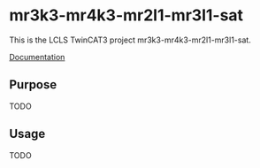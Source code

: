 # mr3k3-mr4k3-mr2l1-mr3l1-sat

This is the LCLS TwinCAT3 project mr3k3-mr4k3-mr2l1-mr3l1-sat.

[Documentation](https://pcdshub.github.io/mr3k3-mr4k3-mr2l1-mr3l1-sat)

## Purpose

TODO

## Usage

TODO
